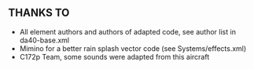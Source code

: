 ##	THANKS TO
* All element authors and authors of adapted code, see author list in da40-base.xml
* Mimino for a better rain splash vector code (see Systems/effects.xml)
* C172p Team, some sounds were adapted from this aircraft
